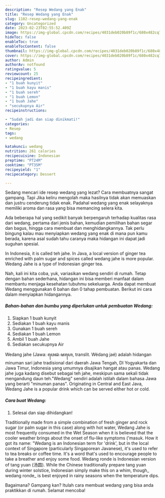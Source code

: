 ```yaml
---
description: "Resep Wedang yang Enak"
title: "Resep Wedang yang Enak"
slug: 1102-resep-wedang-yang-enak
category: Uncategorized
date: 2023-02-23T02:55:52.409Z
image: https://img-global.cpcdn.com/recipes/4031deb020b89f1c/680x482cq70/wedang-foto-resep-utama.jpg
hideToc: false
enableToc: true
enableTocContent: false
thumbnail: https://img-global.cpcdn.com/recipes/4031deb020b89f1c/680x482cq70/wedang-foto-resep-utama.jpg
cover: https://img-global.cpcdn.com/recipes/4031deb020b89f1c/680x482cq70/wedang-foto-resep-utama.jpg
author: Admin
authorAv: notfound
ratingvalue: 5
reviewcount: 25
recipeingredient:
- "1 buah kunyit"
- "1 buah kayu manis"
- "1 buah sereh"
- "1 buah Lemon"
- "1 buah Jahe"
- "secukupnya Air"
recipeinstructions:

- "Sudah jadi dan siap dinikmati!"
categories:
- Resep
tags:
- wedang

katakunci: wedang 
nutrition: 261 calories
recipecuisine: Indonesian
preptime: "PT24M"
cooktime: "PT35M"
recipeyield: "1"
recipecategory: Dessert

---
```



Sedang mencari ide resep wedang yang lezat? Cara membuatnya sangat gampang. Tapi Jika keliru mengolah maka hasilnya tidak akan memuaskan dan justru cenderung tidak enak. Padahal wedang yang enak selayaknya memiliki aroma dan rasa yang bisa memancing selera kita.


Ada beberapa hal yang sedikit banyak berpengaruh terhadap kualitas rasa dari wedang, pertama dari jenis bahan, kemudian pemilihan bahan segar dan bagus, hingga cara membuat dan menghidangkannya. Tak perlu bingung kalau mau menyiapkan wedang yang enak di mana pun kamu berada, karena asal sudah tahu caranya maka hidangan ini dapat jadi suguhan spesial.

In Indonesia, it is called teh jahe. In Java, a local version of ginger tea enriched with palm sugar and spices called wedang jahe is more popular. Wedang Jahe is a type of Indonesian ginger tea.


Nah, kali ini kita coba, yuk, variasikan wedang sendiri di rumah. Tetap dengan bahan sederhana, hidangan ini bisa memberi manfaat dalam membantu menjaga kesehatan tubuhmu sekeluarga. Anda dapat membuat Wedang menggunakan 6 bahan dan 0 tahap pembuatan. Berikut ini cara dalam menyiapkan hidangannya.

<!--inarticleads1-->

##### Bahan-bahan dan bumbu yang diperlukan untuk pembuatan Wedang:

1. Siapkan 1 buah kunyit
1. Sediakan 1 buah kayu manis
1. Gunakan 1 buah sereh
1. Sediakan 1 buah Lemon
1. Ambil 1 buah Jahe
1. Sediakan secukupnya Air


Wedang jahe (Jawa: ꦮꦺꦢꦁ ꦗꦲꦺ, translit. Wédang jaé) adalah hidangan minuman sari jahe tradisional dari daerah Jawa Tengah, DI Yogyakarta dan Jawa Timur, Indonesia yang umumnya disajikan hangat atau panas. Wedang jahe juga kadang disebut sebagai teh jahe, meskipun sama sekali tidak mengandung daun teh.&#34;Wedang&#34; sendiri adalah istilah dalam bahasa Jawa yang berarti &#34;minuman panas&#34;. Originating in Central and East Java, Wedang Jahe is a popular drink which can be served either hot or cold. 

<!--inarticleads2-->

##### Cara buat Wedang:


1. Selesai dan siap dihidangkan!

Traditionally made from a simple combination of fresh ginger and rock sugar (or palm sugar in this case) along with hot water, Wedang Jahe is most frequently consumed in the Wet Season when it is believed that the cooler weather brings about the onset of flu-like symptoms (&#39;masuk. How it got its name: &#34;Wedang is an Indonesian term for &#39;drink&#39;, but in the local context of Singapore (particularly Singaporean Javanese), it&#39;s used to refer to tea breaks or coffee time. It&#39;s a word that&#39;s used to encourage people to take a breather and enjoy some food. Wedang ronde is Indonesian version of tang yuan (汤圆). While the Chinese traditionally prepare tang yuan during winter solstice, Indonesian simply make this on a whim, though_ wedang ronde_ is best enjoyed in rainy seasons when the temperature dips. 

Bagaimana? Gampang kan? Itulah cara membuat wedang yang bisa anda praktikkan di rumah. Selamat mencoba!
